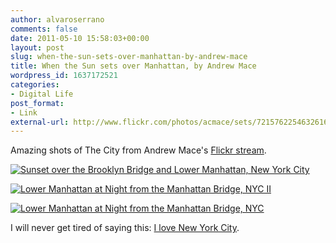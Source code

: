 ```yaml
---
author: alvaroserrano
comments: false
date: 2011-05-10 15:58:03+00:00
layout: post
slug: when-the-sun-sets-over-manhattan-by-andrew-mace
title: When the Sun sets over Manhattan, by Andrew Mace
wordpress_id: 1637172521
categories:
- Digital Life
post_format:
- Link
external-url: http://www.flickr.com/photos/acmace/sets/72157622546326169/
---
```


Amazing shots of The City from Andrew Mace's [Flickr stream](http://www.flickr.com/photos/acmace/).

[![Sunset over the Brooklyn Bridge and Lower Manhattan, New York City](http://farm4.static.flickr.com/3308/4593733391_2ac3b54a34.jpg)](http://www.flickr.com/photos/acmace/4593733391/) 

[![Lower Manhattan at Night from the Manhattan Bridge, NYC II](http://farm5.static.flickr.com/4001/4434408330_f4a6208d95.jpg)](http://www.flickr.com/photos/acmace/4434408330/)

[![Lower Manhattan at Night from the Manhattan Bridge, NYC](http://farm5.static.flickr.com/4040/4410650624_7567ee08f5.jpg)](http://www.flickr.com/photos/acmace/4410650624/)

I will never get tired of saying this: [I love New York City](http://analogsenses.com/2010/12/29/new-york-city/).
